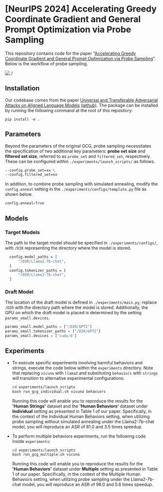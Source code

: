 # [NeurIPS 2024] Accelerating Greedy Coordinate Gradient and General Prompt Optimization via Probe Sampling 

This repository contains code for the paper "[Accelerating Greedy Coordinate Gradient and General Prompt Optimization via Probe Sampling](https://arxiv.org/abs/2403.01251)". Below is the workflow of probe sampling.

![./](./probe-sampling.png)



## Installation

Our codebase comes from the paper [Universal and Transferable Adversarial Attacks on Aligned Language Models](https://arxiv.org/abs/2307.15043) [(github)](https://github.com/llm-attacks/llm-attacks). The package can be installed by running the following command at the root of this repository: 

```
pip install -e .
```

## Parameters

Beyond the parameters of the original GCG, probe sampling necessitates the specification of two additional key parameters: **probe set size** and **filtered set size**, referred to as `probe_set` and `filtered_set`, respectively. These can be configured within `./experiments/launch_scripts/` as follows.

```sh
--config.probe_set=xx \
--config.filtered_set=xx
```

In addition, to combine probe sampling with simulated annealing, modify the `config.anneal` setting in the `./experiments/configs/template.py` file as shown below.

```python
config.anneal=True
```

## Models 

### Target Models

The path to the target model should be specified in `./experiments/configs/`, with `/DIR` representing the directory where the model is stored.

```sh
  config.model_paths = [
      "/DIR/Llama2-7b-chat",
  ]
  config.tokenizer_paths = [
      "/DIR/Llama2-7b-chat",
  ]
```

### Draft Model

The location of the draft model is defined in `./experiments/main.py`; replace `/DIR` with the directory path where the model is stored. Additionally, the GPU on which the draft model is placed is determined by the setting `params_small.devices`.

```python
params_small.model_paths = ["/DIR/GPT2"]
params_small.tokenizer_paths = ["/DIR/GPT2"]
params_small.devices = ['cuda:0']
```

## Experiments

* To execute specific experiments involving harmful behaviors and strings, execute the code below within the `experiments` directory. Note that replacing `vicuna` with `llama2` and substituting `behaviors` with `strings` will transition to alternative experimental configurations:

  ```sh
  cd experiments/launch_scripts
  bash run_gcg_individual.sh vicuna behaviors
  ```
  
  Running this code will enable you to reproduce the results for the **'Human Strings'** dataset and the **'Human Behaviors'** dataset under **Individual** setting as presented in Table 1 of our paper. Specifically, in the context of the Individual Human Behaviors setting, when utilizing probe sampling without simulated annealing under the Llama2-7b-chat model, you will reproduce an ASR of 81.0 and 3.5 times speedup.

- To perform multiple behaviors experiments, run the following code inside `experiments`:

  ```sh
  cd experiments/launch_scripts
  bash run_gcg_multiple.sh vicuna
  ```
  
  Running this code will enable you to reproduce the results for the **'Human Behaviors'** dataset under **Multiple** setting as presented in Table 1 of our paper. Specifically, in the context of the Multiple Human Behaviors setting, when utilizing probe sampling under the Llama2-7b-chat model, you will reproduce an ASR of 96.0 and 5.6 times speedup.
